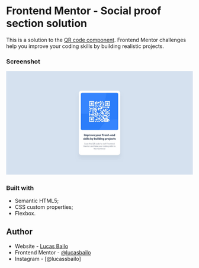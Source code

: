 # Frontend Mentor - Social proof section solution

This is a solution to the [QR code component](https://www.frontendmentor.io/solutions/qr-code-component-lTUforx-1s). Frontend Mentor challenges help you improve your coding skills by building realistic projects. 

### Screenshot

![](./design/desktop-design.jpg)

### Built with

- Semantic HTML5;
- CSS custom properties;
- Flexbox.

## Author

- Website - [Lucas Bailo](https://github.com/lucasbailo)
- Frontend Mentor - [@lucasbailo](https://www.frontendmentor.io/profile/lucasbailo)
- Instagram - [@lucassbailo]
